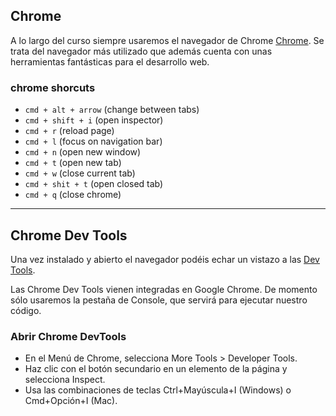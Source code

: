 ## Chrome

A lo largo del curso siempre usaremos el navegador de Chrome [Chrome](https://www.google.com/chrome/). Se trata del navegador más utilizado que además cuenta con unas herramientas fantásticas para el desarrollo web.

### chrome shorcuts

- `cmd + alt + arrow` (change between tabs)
- `cmd + shift + i` (open inspector)
- `cmd + r` (reload page)
- `cmd + l` (focus on navigation bar)
- `cmd + n` (open new window)
- `cmd + t` (open new tab)
- `cmd + w` (close current tab)
- `cmd + shit + t` (open closed tab)
- `cmd + q` (close chrome)

---

## Chrome Dev Tools

Una vez instalado y abierto el navegador podéis echar un vistazo a las [Dev Tools](https://developers.google.com/web/tools/chrome-devtools/).

Las Chrome Dev Tools vienen integradas en Google Chrome. De momento sólo usaremos la pestaña de Console, que servirá para ejecutar nuestro código.

### Abrir Chrome DevTools

- En el Menú de Chrome, selecciona More Tools > Developer Tools.
- Haz clic con el botón secundario en un elemento de la página y selecciona Inspect.
- Usa las combinaciones de teclas Ctrl+Mayúscula+I (Windows) o Cmd+Opción+I (Mac).
